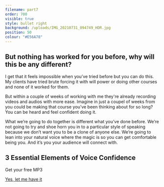 ```yaml
---
filename: part7
order: 700
visible: true
style: bullet right
background: /uploads/IMG_20210731_094749_HDR.jpg
position: 50
colour: "#E56A78"
---
```

## But nothing has worked for you before, why will this be any different?

I get that it feels impossible when you’ve tried before but you can do this. My clients have tried brute forcing it with will power or doing other courses and none of it worked for them. 

But within a couple of weeks of working with me they're already recording videos and audios with more ease. Imagine in just a coupel of weeks from you could be making that course you’ve been thinking about for so long? You can be heard and feel confident doing it.

What we’re going to do together is different what you’ve done before. We’re not going to try and shoe horn you in to a particular style of speaking because we don’t want you to be a clone of anyone else. We’re going to lean into your natural voice where the magic is so you can get comfortable being you. And it’s you your audience will connect with.

## 3 Essential Elements of Voice Confidence 

<div class="centred">
Get your free MP3
</div>

<a class="cta" href="/signup/negativefeedback">Yes, let me have it</a>